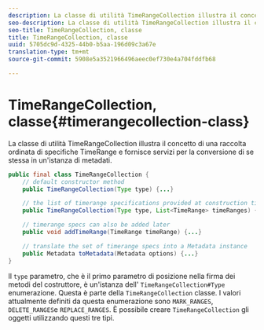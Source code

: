 ```yaml
---
description: La classe di utilità TimeRangeCollection illustra il concetto di una raccolta ordinata di specifiche TimeRange e fornisce servizi per la conversione di se stessa in un'istanza di metadati.
seo-description: La classe di utilità TimeRangeCollection illustra il concetto di una raccolta ordinata di specifiche TimeRange e fornisce servizi per la conversione di se stessa in un'istanza di metadati.
seo-title: TimeRangeCollection, classe
title: TimeRangeCollection, classe
uuid: 5705dc9d-4325-44b0-b5aa-196d09c3a67e
translation-type: tm+mt
source-git-commit: 5908e5a3521966496aeec0ef730e4a704fddfb68

---
```



# TimeRangeCollection, classe{#timerangecollection-class}

La classe di utilità TimeRangeCollection illustra il concetto di una raccolta ordinata di specifiche TimeRange e fornisce servizi per la conversione di se stessa in un&#39;istanza di metadati.

<!--<a id="section_D87AA7BC628D458DAB12D5247AD34B41"></a>-->

```java
public final class TimeRangeCollection {
    // default constructor method
    public TimeRangeCollection(Type type) {...}

    // the list of timerange specifications provided at construction time 
    public TimeRangeCollection(Type type, List<TimeRange> timeRanges) {...}

    // timerange specs can also be added later
    public void addTimeRange(TimeRange timeRange) {...}

    // translate the set of timerange specs into a Metadata instance 
    public Metadata toMetadata(Metadata options) {...}
}
```

Il `type` parametro, che è il primo parametro di posizione nella firma dei metodi del costruttore, è un&#39;istanza dell&#39; `TimeRangeCollection#Type` enumerazione. Questa è parte della `TimeRangeCollection` classe. I valori attualmente definiti da questa enumerazione sono `MARK_RANGES`, `DELETE_RANGES`e `REPLACE_RANGES`. È possibile creare `TimeRangeCollection` gli oggetti utilizzando questi tre tipi.
